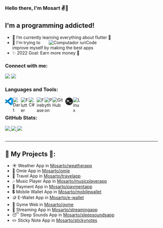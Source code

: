 ### Hello there, I'm Mosart  ✌️👋

## I'm a programming addicted!

- 🎒 I’m currently learning everything about flutter 🤩 <img src="https://raw.githubusercontent.com/MicaelliMedeiros/micaellimedeiros/master/image/computer-illustration.png" min-width="400px" max-width="360px" width="360px" align="right" alt="Computador iuriCode">
- 🌌 I'm trying to improve myself by making the best apps 
- ✨ 2022 Goal: Earn more money 🤑

### Connect with me:

<a href="https://www.instagram.com/lucas_mosart/" target="_blank"><img src="https://img.shields.io/badge/-Instagram-%23E4405F?style=for-the-badge&logo=instagram&logoColor=white" target="_blank"></a>
<a href="https://www.linkedin.com/in/lucas-oliveira-336566197/" target="_blank"><img src="https://img.shields.io/badge/-LinkedIn-%230077B5?style=for-the-badge&logo=linkedin&logoColor=white" target="_blank"></a> 

### Languages and Tools:

<img align="left" alt="Visual Studio Code" width="26px" src="https://raw.githubusercontent.com/github/explore/80688e429a7d4ef2fca1e82350fe8e3517d3494d/topics/visual-studio-code/visual-studio-code.png"/>
<img align="left" alt="Dart" width="26px" src="https://cdn.jsdelivr.net/gh/devicons/devicon/icons/dart/dart-original.svg"/>
<img align="left" alt="Flutter" width="26px" src="https://cdn.jsdelivr.net/gh/devicons/devicon/icons/flutter/flutter-original.svg"/>
<img align="left" alt="C#" width="26px" src="https://cdn.jsdelivr.net/gh/devicons/devicon/icons/csharp/csharp-original.svg"/>
<img align="left" alt="Firebase" width="26px" src="https://cdn.jsdelivr.net/gh/devicons/devicon/icons/firebase/firebase-plain.svg"/>
<img align="left" alt="Python" width="26px" src="https://cdn.jsdelivr.net/gh/devicons/devicon/icons/python/python-plain.svg"/>
<img align="left" alt="GitHub" width="42px" src="https://www.sferalabs.cc/wp-content/uploads/github-logo-white.png"/>
<img align="left" alt="Terminal" width="26px" src="https://raw.githubusercontent.com/github/explore/80688e429a7d4ef2fca1e82350fe8e3517d3494d/topics/terminal/terminal.png"/>
<img align="left" alt="Linux" width="26px" src="https://cdn.jsdelivr.net/gh/devicons/devicon/icons/linux/linux-original.svg"/>


<br />
<br />

### GitHub Stats:
<div>
  <a href="https://github.com/Mosarto">
  <img height="180em" src="https://github-readme-stats.vercel.app/api?username=Mosarto&show_icons=true&theme=dark&include_all_commits=true&count_private=true"/>
  <img height="180em" src="https://github-readme-stats.vercel.app/api/top-langs/?username=Mosarto&layout=compact&langs_count=7&theme=dark"/>
  <img height="180em" src="https://github-readme-stats.vercel.app/api?username=Mosarto&show_icons=true&theme=radical"/>
  </a> 
</div>
<br />

---


## 🎒 My Projects 🎒:

 - ☀️ Weather App in [Mosarto/weatherapp](https://github.com/Mosarto/weatherapp/)
 - 💼 Omie App in [Mosarto/omie](https://github.com/Mosarto/omie/)
 - 🌴 Travel App in [Mosarto/travelapp](https://github.com/Mosarto/travelapp/)
 - 🎶 Music Player App in [Mosarto/musicplayerapp](https://github.com/Mosarto/musicplayerapp/)
 - 🤑 Payment App in [Mosarto/paymentapp](https://github.com/Mosarto/paymentapp/)
 - 💲 Mobile Wallet App in [Mosarto/mobilewallet](https://github.com/Mosarto/mobilewallet/)
 - 🪙 E-Wallet App in [Mosarto/e-wallet](https://github.com/Mosarto/e-wallet/)
 - 💪 Gyme Web in [Mosarto/gyme](https://github.com/Mosarto/gyme/)
 - 🍿 Streaming App in [Mosarto/streamingapp](https://github.com/Mosarto/streamingapp/)
 - 😴 Sleep Sounds App in [Mosarto/sleepsoundsapp](https://github.com/Mosarto/sleepsoundsapp/)
 - ✏️ Sticky Note App in [Mosarto/stickynotes](https://github.com/Mosarto/stickynotes/)

<br />

[instagram]: https://www.instagram.com/lucas_mosart/
[linkedin]: https://www.linkedin.com/in/lucas-oliveira-336566197/
